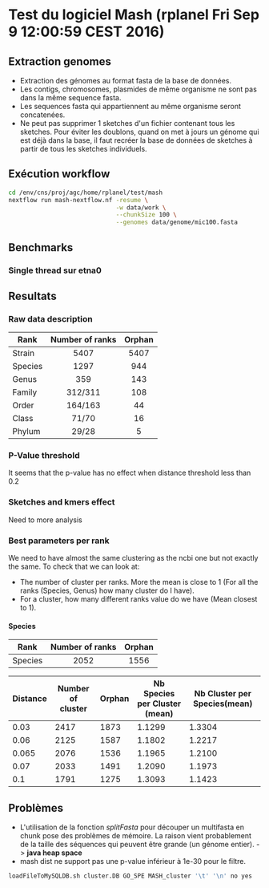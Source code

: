 
# Test du logiciel Mash (rplanel Fri Sep 9 12:00:59 CEST 2016) #

## Extraction genomes ##



* Extraction des génomes au format fasta de la base de données.
* Les contigs, chromosomes, plasmides de même organisme ne sont pas dans la même sequence fasta.
* Les sequences fasta qui appartiennent au même organisme seront concatenées.
* Ne peut pas supprimer 1 sketches d'un fichier contenant tous les sketches. Pour éviter les doublons, quand on met à jours un génome qui est déjà dans la base, il faut recréer la base de données de sketches à partir de tous les sketches individuels.



## Exécution workflow ##

```bash
cd /env/cns/proj/agc/home/rplanel/test/mash
nextflow run mash-nextflow.nf -resume \
                              -w data/work \
						      --chunkSize 100 \
						      --genomes data/genome/mic100.fasta
```


## Benchmarks ##


### Single thread sur etna0 ###



## Resultats ##

### Raw data description ###

|Rank   |Number of ranks| Orphan|
|-------|:-------------:|:-----:|
|Strain |5407           |5407   |
|Species|1297           |944    |
|Genus  |359            |143    |
|Family |312/311        |108    |
|Order  |164/163        |44     |
|Class  |71/70          |16     |
|Phylum |29/28          |5      |


### P-Value threshold ###

It seems that the p-value has no effect when distance threshold less than 0.2

### Sketches and kmers effect ###

Need to more analysis

### Best parameters per rank ###

We need to have almost the same clustering as the ncbi one but not exactly the same. 
To check that we can look at:
* The number of cluster per ranks. More the mean is close to 1 (For all the ranks (Species, Genus) how many cluster do I have).
* For a cluster, how many different ranks value do we have (Mean closest to 1).

#### Species ####

|Rank   |Number of ranks| Orphan|
|-------|:-------------:|:-----:|
|Species|2052           |1556   |


|Distance|Number of cluster|Orphan|Nb Species per Cluster (mean)| Nb Cluster per Species(mean)|
|--------|-----------------|------|-----------------------------|-----------------------------|
|0.03    |2417             |1873  |1.1299                       |1.3304                       |
|0.06    |2125             |1587  |1.1802                       |1.2217                       |
|0.065   |2076             |1536  |1.1965                       |1.2100                       |
|0.07    |2033             |1491  |1.2090                       |1.1973                       |
|0.1     |1791             |1275  |1.3093                       |1.1423                       |


## Problèmes ##

* L'utilisation de la fonction *splitFasta* pour découper un multifasta en chunk pose des problèmes de mémoire. La raison vient probablement de la taille des séquences qui peuvent être grande (un génome entier). -> **java heap space**
* mash dist ne support pas une p-value inférieur à 1e-30 pour le filtre. 


```bash
loadFileToMySQLDB.sh cluster.DB GO_SPE MASH_cluster '\t' '\n' no yes

```



